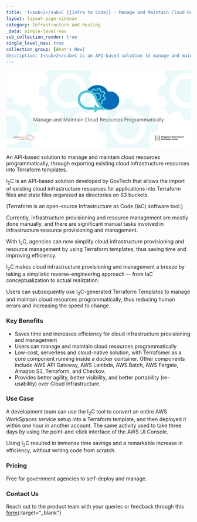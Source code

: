 ```yaml
---
title: 'I<sub>2</sub>C {{Infra to Code}} - Manage and Maintain Cloud Resources Programmatically'
layout: layout-page-sidenav
category: Infrastructure and Hosting
_data: single-level-nav
sub_collection_render: true
single_level_nav: true
collection_group: [What's New]
description: I<sub>2</sub>C is an API-based solution to manage and maintain cloud resources programmatically. Learn more!
---
```


![Infra to Code header banner](/assets/img/I2C-HeaderBanner.png)

An API-based solution to manage and maintain cloud resources programmatically, through exporting existing cloud infrastructure resources into Terraform templates.

I<sub>2</sub>C is an API-based solution developed by GovTech that allows the import of existing cloud infrastructure resources for applications into Terraform files and state files organized as directories on S3 buckets.

(Terraform is an open-source Infrastructure as Code (IaC) software tool.)

Currently, infrastructure provisioning and resource management are mostly done manually, and there are significant manual tasks involved in infrastructure resource provisioning and management.

With I<sub>2</sub>C, agencies can now simplify cloud infrastructure provisioning and resource management by using Terraform templates, thus saving time and improving efficiency.

I<sub>2</sub>C  makes cloud infrastructure provisioning and management a breeze by taking a simplistic reverse-engineering approach -- from IaC conceptualization to actual realization.

Users can subsequently use I<sub>2</sub>C-generated Terraform Templates to manage and maintain cloud resources programmatically, thus reducing human errors and increasing the speed to change.  


### Key Benefits  

- Saves time and increases efficiency for cloud infrastructure provisioning and management
- Users can manage and maintain cloud resources programmatically 
- Low-cost, serverless and cloud-native solution, with Terrafomer as a core component running inside a docker container. Other components include AWS API Gateway, AWS Lambda, AWS Batch, AWS Fargate, Amazon S3, Terraform, and Checkov.
- Provides better agility, better visibility, and better portability (re-usability) over Cloud Infrastructure.

### Use Case

A development team can use the I<sub>2</sub>C tool to convert an entire AWS WorkSpaces service setup into a Terraform template, and then deployed it within one hour in another account. The same activity used to take three days by using the point-and-click interface of the AWS UI Console.

Using I<sub>2</sub>C resulted in immense time savings and a remarkable increase in efficiency, without writing code from scratch.

### Pricing

Free for government agencies to self-deploy and manage. 

### Contact Us

Reach out to the product team with your queries or feedback through this [form](https://form.gov.sg/#!/62280856ba91100012050933){:target="\_blank"} 
